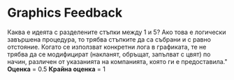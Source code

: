# Graphics Feedback #
Каква е идеята с разделените стъпки между 1 и 5?
Ако това е логически завършена процедура, то трябва стъпките да са събрани и с равно отстояние.
Когато се използват конкретни лога в графиката, те не трябва да се модифицират (накланят, обръщат, запълват с цвят) по начин, различен от указанията на компанията, която ги е предоставила."
**Оценка** = 0.5 
**Крайна оценка** = 1



